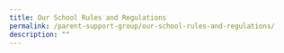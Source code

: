 ```yaml
---
title: Our School Rules and Regulations
permalink: /parent-support-group/our-school-rules-and-regulations/
description: ""
---
```

